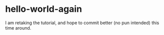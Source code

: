 # hello-world-again
I am retaking the tutorial, and hope to commit better (no pun intended) this time around.
